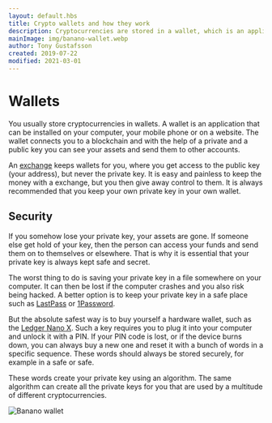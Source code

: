 ```yaml
---
layout: default.hbs
title: Crypto wallets and how they work
description: Cryptocurrencies are stored in a wallet, which is an application that is protected with your private key, and allows you to send and receive the currency in question.
mainImage: img/banano-wallet.webp
author: Tony Gustafsson
created: 2019-07-22
modified: 2021-03-01
---
```


# Wallets

You usually store cryptocurrencies in wallets. A wallet is an application that can be installed on your computer, your mobile phone or on a website. The wallet connects you to a blockchain and with the help of a private and a public key you can see your assets and send them to other accounts.

An [exchange](/market/exchanges.html) keeps wallets for you, where you get access to the public key (your address), but never the private key. It is easy and painless to keep the money with a exchange, but you then give away control to them. It is always recommended that you keep your own private key in your own wallet.

## Security

If you somehow lose your private key, your assets are gone. If someone else get hold of your key, then the person can access your funds and send them on to themselves or elsewhere. That is why it is essential that your private key is always kept safe and secret.

The worst thing to do is saving your private key in a file somewhere on your computer. It can then be lost if the computer crashes and you also risk being hacked. A better option is to keep your private key in a safe place such as [LastPass](https://www.lastpass.com) or [1Password](https://www.1password.com).

But the absolute safest way is to buy yourself a hardware wallet, such as the [Ledger Nano X](https://shop.ledger.com/pages/ledger-nano-x). Such a key requires you to plug it into your computer and unlock it with a PIN. If your PIN code is lost, or if the device burns down, you can always buy a new one and reset it with a bunch of words in a specific sequence. These words should always be stored securely, for example in a safe or safe.

These words create your private key using an algorithm. The same algorithm can create all the private keys for you that are used by a multitude of different cryptocurrencies.

![Banano wallet](/img/banano-wallet.webp 'Banano wallet')
